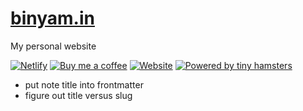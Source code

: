 # [binyam.in](https://binyam.in)
My personal website

[![Netlify](https://img.shields.io/netlify/8b652d50-feb2-4b90-8764-bc84ddf214c4?color=blue&logo=netlify&logoColor=white&style=for-the-badge)](https://app.netlify.com/sites/b3u/deploys)
[![Buy me a coffee](https://img.shields.io/badge/Buy_me_a-coffee-fa810d?style=for-the-badge)](https://buymeacoff.ee/binyamin)
[![Website](https://img.shields.io/website?url=https%3A%2F%2Fbinyam.in&style=for-the-badge)](https://binyam.in)
[![Powered by tiny hamsters](https://img.shields.io/badge/Powered_By-Tiny_Hamsters-5d9741?labelColor=c1d72f&style=for-the-badge)](https://bitrebels.com/technology/hamster-smartphone-charger-prototype/)

- put note title into frontmatter
- figure out title versus slug